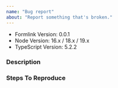 ```yaml
---
name: "Bug report"
about: "Report something that's broken."
---
```


<!-- DO NOT THROW THIS AWAY -->
<!-- Fill out the FULL versions with patch versions -->

- Formlink Version: 0.0.1
- Node Version: 16.x / 18.x / 19.x
- TypeScript Version: 5.2.2

### Description

### Steps To Reproduce
